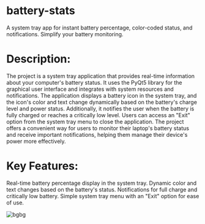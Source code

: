 # battery-stats
A system tray app for instant battery percentage, color-coded status, and notifications. Simplify your battery monitoring.

Description:
============
The project is a system tray application that provides real-time information about your computer's battery status. It uses the PyQt5 library for the graphical user interface and integrates with system resources and notifications. The application displays a battery icon in the system tray, and the icon's color and text change dynamically based on the battery's charge level and power status. Additionally, it notifies the user when the battery is fully charged or reaches a critically low level. Users can access an "Exit" option from the system tray menu to close the application.
The project offers a convenient way for users to monitor their laptop's battery status and receive important notifications, helping them manage their device's power more effectively.

Key Features:
=============
Real-time battery percentage display in the system tray.
Dynamic color and text changes based on the battery's status.
Notifications for full charge and critically low battery.
Simple system tray menu with an "Exit" option for ease of use.

![bgbg](https://github.com/a-s-akash/battery-stats/assets/149227673/3a747619-a4ab-4bfb-840a-40ae35f71b0e)
